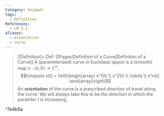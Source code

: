 ```yaml
---
Category: Snippet
tags:
  - Definition
References:
  - LN 3.1
aliases:
  - orientation
  - curve
---
```

> [!Definition]+ Def: [[Pages/Definition of a Curve|Definition of a Curve]]
> A (parameterised) curve in Euclidean space is a (smooth) map $x:(a,b)\to \mathbb{E}^n$,
> $$t\mapsto x(t) = \left(\begin{array}
> x^1(t) \\
> x^2(t) \\
> \vdots \\
> x^n(t)
> \end{array}\right)$$
> An **orientation** of the curve is a prescribed direction of travel along the curve. We will always take this to be the direction in which the paramter $t$ is increasing.

^7e4b5a
